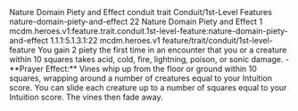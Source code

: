 <ability>
  <name>Nature Domain Piety and Effect</name>
  <metadata>
    <class>conduit</class>
    <feature_type>trait</feature_type>
    <file_dpath>Conduit/1st-Level Features</file_dpath>
    <item_id>nature-domain-piety-and-effect</item_id>
    <item_index>22</item_index>
    <item_name>Nature Domain Piety and Effect</item_name>
    <level>1</level>
    <scc>mcdm.heroes.v1:feature.trait.conduit.1st-level-feature:nature-domain-piety-and-effect</scc>
    <scdc>1.1.1:5.1.3.1:22</scdc>
    <source>mcdm.heroes.v1</source>
    <type>feature/trait/conduit/1st-level-feature</type>
  </metadata>
  <effects>
    <effect type="mundane" name="Piety">You gain 2 piety the first time in an encounter that you or a creature within 10 squares takes acid, cold, fire, lightning, poison, or sonic damage.
- **Prayer Effect:** Vines whip up from the floor or ground within 10 squares, wrapping around a number of creatures equal to your Intuition score. You can slide each creature up to a number of squares equal to your Intuition score. The vines then fade away.</effect>
  </effects>
</ability>
